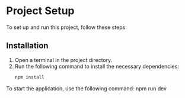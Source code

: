 # Project Setup

To set up and run this project, follow these steps:

## Installation
1. Open a terminal in the project directory.
2. Run the following command to install the necessary dependencies:
   ```sh
   npm install

To start the application, use the following command: npm run dev
